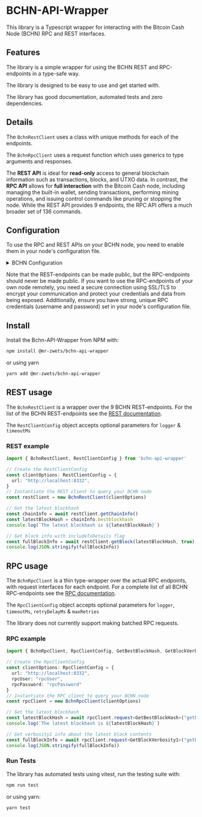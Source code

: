 # BCHN-API-Wrapper 

This library is a Typescript wrapper for interacting with the Bitcoin Cash Node (BCHN) RPC and REST interfaces. 

## Features

The library is a simple wrapper for using the BCHN REST and RPC-endpoints in a type-safe way.

The library is designed to be easy to use and get started with.

The library has good documentation, automated tests and zero dependencies.

## Details

The `BchnRestClient` uses a class with unique methods for each of the endpoints.

The `BchnRpcClient` uses a request function which uses generics to type arguments and responses.

The **REST API** is ideal for **read-only** access to general blockchain information such as transactions, blocks, and UTXO data. In contrast, the **RPC API** allows for **full interaction** with the Bitcoin Cash node, including managing the built-in wallet, sending transactions, performing mining operations, and issuing control commands like pruning or stopping the node. While the REST API provides 9 endpoints, the RPC API offers a much broader set of 136 commands.

## Configuration

To use the RPC and REST APIs on your BCHN node, you need to enable them in your node's configuration file.

<details>
  <summary>BCHN Configuration</summary>
  In the BCHN '.conf' file add the following settings:

  ```bash
    server=1
    rest=1
    txindex=1
    rpcuser=rpcuser
    rpcpassword=rpcpassword
    rpcallowip=127.0.0.1
    rpcport=8332
  ```

  To learn more about the `.conf` settings, see the [BCHN documentation](https://docs.bitcoincashnode.org/doc/bitcoin-conf/).
</details>

Note that the REST-endpoints can be made public, but the RPC-endpoints should never be made public. If you want to use the RPC-endpoints of your own node remotely, you need a secure connection using SSL/TLS to encrypt your communication and protect your credentials and data from being exposed. Additionally, ensure you have strong, unique RPC credentials (username and password) set in your node's configuration file.

## Install

Install the Bchn-API-Wrapper from NPM with:

```bash
npm install @mr-zwets/bchn-api-wrapper
```

or using yarn 

```bash
yarn add @mr-zwets/bchn-api-wrapper
```

## REST usage

The `BchnRestClient` is a wrapper over the 9 BCHN REST-endpoints. For the list of the BCHN REST-endpoints see the [REST documentation](https://docs.bitcoincashnode.org/doc/REST-interface/).

The `RestClientConfig` object accepts optional parameters for `logger` & `timeoutMs`

### REST example

```ts
import { BchnRestClient, RestClientConfig } from 'bchn-api-wrapper'

// Create the RestClientConfig
const clientOptions: RestClientConfig = {
  url: "http://localhost:8332",
}
// Instantiate the REST client to query your BCHN node
const restClient = new BchnRestClient(clientOptions)

// Get the latest blockhash
const chainInfo = await restClient.getChainInfo()
const latestBlockHash = chainInfo.bestblockhash
console.log(`The latest blockhash is ${latestBlockHash}`)

// Get block info with includeTxDetails flag
const fullBlockInfo = await restClient.getBlock(latestBlockHash, true)
console.log(JSON.stringify(fullBlockInfo))
```

## RPC usage

The `BchnRpcClient` is a thin type-wrapper over the actual RPC endpoints, with request interfaces for each endpoint. For a complete list of all BCHN RPC-endpoints see the [RPC documentation](https://docs.bitcoincashnode.org/doc/json-rpc/).

The `RpcClientConfig` object accepts optional parameters for `logger`, `timeoutMs`, `retryDelayMs` & `maxRetries`

The library does not currently support making batched RPC requests.

### RPC example

```ts
import { BchnRpcClient, RpcClientConfig, GetBestBlockHash, GetBlockVerbosity1 } from 'bchn-api-wrapper'

// Create the RpcClientConfig
const clientOptions: RpcClientConfig = {
  url: "http://localhost:8332",
  rpcUser: "rpcUser",
  rpcPassword: "rpcPassword"
}
// Instantiate the RPC client to query your BCHN node
const rpcClient = new BchnRpcClient(clientOptions)

// Get the latest blockhash
const latestBlockHash = await rpcClient.request<GetBestBlockHash>("getbestblockhash")
console.log(`The latest blockhash is ${latestBlockHash}`)

// Get verbosity1 info about the latest block contents
const fullBlockInfo = await rpcClient.request<GetBlockVerbosity1>("getblock", latestBlockHash, 1)
console.log(JSON.stringify(fullBlockInfo))
```

### Run Tests

The library has automated tests using vitest, run the testing suite with:

```bash
npm run test
```

or using yarn:

```bash
yarn test
```